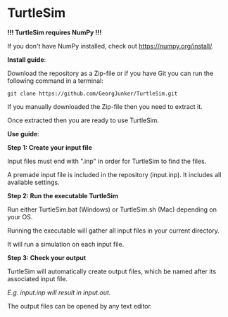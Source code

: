 # TurtleSim

**!!! TurtleSim requires NumPy !!!**

If you don't have NumPy installed, check out https://numpy.org/install/.

**Install guide**: 

Download the repository as a Zip-file or if you have Git you can run the following command in a terminal:

    git clone https://github.com/GeorgJunker/TurtleSim.git

If you manually downloaded the Zip-file then you need to extract it. 

Once extracted then you are ready to use TurtleSim.

**Use guide**:

**Step 1: Create your input file**

Input files must end with ".inp" in order for TurtleSim to find the files. 

A premade input file is included in the repository (input.inp). It includes all available settings.

**Step 2: Run the executable TurtleSim**

Run either TurtleSim.bat (Windows) or TurtleSim.sh (Mac) depending on your OS. 

Running the executable will gather all input files in your current directory.

It will run a simulation on each input file.

**Step 3: Check your output**

TurtleSim will automatically create output files, which be named after its associated input file.

_E.g. input.inp will result in input.out._

The output files can be opened by any text editor. 

